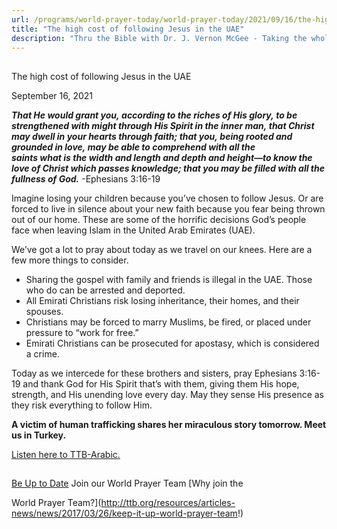```yaml
---
url: /programs/world-prayer-today/world-prayer-today/2021/09/16/the-high-cost-of-following-jesus-in-the-uae
title: "The high cost of following Jesus in the UAE"
description: "Thru the Bible with Dr. J. Vernon McGee - Taking the whole Word to the whole world"
---
```







## 
 The high cost of following Jesus in the UAE


September 16, 2021




***That He would grant you, according to the riches of His glory, to be strengthened with might through His Spirit in the inner man, that Christ may dwell in your hearts through faith; that you, being rooted and grounded in love, may be able to comprehend with all the saints what is the width and length and depth and height—to know the love of Christ which passes knowledge; that you may be filled with all the fullness of God.*** -Ephesians 3:16-19

Imagine losing your children because you’ve chosen to follow Jesus. Or are forced to live in silence about your new faith because you fear being thrown out of our home. These are some of the horrific decisions God’s people face when leaving Islam in the United Arab Emirates (UAE).

We’ve got a lot to pray about today as we travel on our knees. Here are a few more things to consider.  


* Sharing the gospel with family and friends is illegal in the UAE. Those who do can be arrested and deported.
* All Emirati Christians risk losing inheritance, their homes, and their spouses.
* Christians may be forced to marry Muslims, be fired, or placed under pressure to “work for free.”
* Emirati Christians can be prosecuted for apostasy, which is considered a crime.

Today as we intercede for these brothers and sisters, pray Ephesians 3:16-19 and thank God for His Spirit that’s with them, giving them His hope, strength, and His unending love every day. May they sense His presence as they risk everything to follow Him.

**A victim of human trafficking shares her miraculous story tomorrow. Meet us in Turkey.**

[Listen here to TTB-Arabic.](https://ttb.twr.org/home/day,0441/language,ARB)







## 




[Be Up to Date](http://feeds.feedburner.com/WorldPrayerToday "World Prayer Today RSS Feed")
Join our World Prayer Team
[Why join the  

World Prayer Team?](http://ttb.org/resources/articles-news/news/2017/03/26/keep-it-up-world-prayer-team!)





